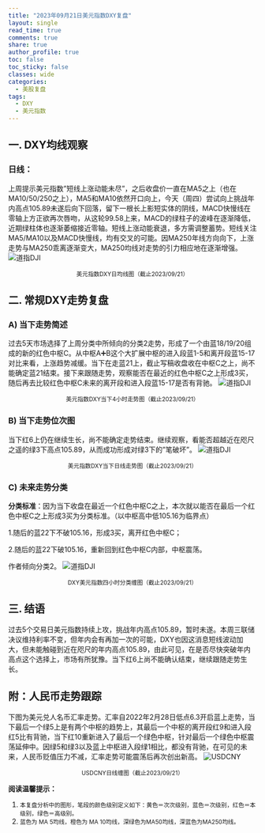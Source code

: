 ```yaml
---
title: "2023年09月21日美元指数DXY复盘"
layout: single
read_time: true
comments: true
share: true
author_profile: true
toc: false
toc_sticky: false
classes: wide
categories:
  - 美股复盘
tags:
  - DXY
  - 美元指数
---
```

## 一. DXY均线观察
### 日线：
上周提示美元指数”短线上涨动能未尽”，之后收盘价一直在MA5之上（也在MA10/50/250之上），MA5和MA10依然开口向上，今天（周四）尝试向上挑战年内高点105.89未遂后向下回落，留下一根长上影短实体的阴线，MACD快慢线在零轴上方正欲再次唇吻，从这轮99.58上来，MACD的绿柱子的波峰在逐渐降低，近期绿柱体也逐渐萎缩接近零轴。短线上涨动能衰退，多方需调整蓄势。短线关注MA5/MA10以及MACD快慢线，均有交叉的可能。因MA250年线方向向下，上涨走势与MA250乖离逐渐变大，MA250均线对走势的引力相应地在逐渐增强。
 ![道指DJI](https://image.olim.cc/2023-09-21-DXY-day.png)
<small><center>美元指数DXY日均线图（截止2023/09/21）</center></small>
## 二. 常规DXY走势复盘
### A) 当下走势简述
过去5天市场选择了上周分类中所倾向的分类2走势，形成了一个由蓝18/19/20组成的新的红色中枢C。从中枢A➕B这个大扩展中枢的进入段蓝1-5和离开段蓝15-17对比来看，上涨趋势减缓。当下在走蓝21上，截止写稿收盘收在中枢C之上，尚不能确定蓝21结束。接下来跟随走势，观察能否在最近的红色中枢C之上形成3买，随后再去比较红色中枢C未来的离开段和进入段蓝15-17是否有背驰。
 ![道指DJI](https://image.olim.cc/2023-09-21-DXY-hour.png)
<small><center>美元指数DXY当下4小时走势图（截止2023/09/21）</center></small>
### B) 当下走势位次图
当下红6上仍在继续生长，尚不能确定走势结束。继续观察，看能否超越近在咫尺之遥的绿3下高点105.89，从而成功形成对绿3下的”笔破坏”。
 ![道指DJI](https://image.olim.cc/2023-09-21-DXY-day-1.png)
<small><center>美元指数DXY当下日线走势图（截止2023/09/21）</center></small>
### C) 未来走势分类
**分类标准**：因为当下收盘在最近一个红色中枢C之上，本次就以能否在最后一个红色中枢C之上形成3买为分类标准。（以中枢高中低105.16为临界点）

1.随后的蓝22下不破105.16，形成3买，离开红色中枢C；

2.随后的蓝22下破105.16，重新回到红色中枢C内部，中枢震荡。

作者倾向分类2。
 ![道指DJI](https://image.olim.cc/2023-09-21-DXY-hour-fl.png)
<small><center>DXY美元指数四小时分类缠图（截止2023/09/21）</center></small>
## 三. 结语
过去5个交易日美元指数持续上攻，挑战年内高点105.89，暂时未遂。本周三联储决议维持利率不变，但年内会有再加一次的可能，DXY也因这消息短线波动加大，但未能触碰到近在咫尺的年内高点105.89，由此可见，在是否尽快突破年内高点这个选择上，市场有所犹豫。当下红6上尚不能确认结束，继续跟随走势生长。

## 附：人民币走势跟踪
下图为美元兑人名币汇率走势。汇率自2022年2月28日低点6.3开启蓝上走势，当下最后一个绿5上是有两个中枢的趋势上，其最后一个中枢的离开段红9和进入段红5比有背驰，当下红10重新进入了最后一个绿色中枢，针对最后一个绿色中枢震荡延伸中。因绿5和绿3以及蓝上中枢进入段绿1相比，都没有背驰，在可见的未来，人民币贬值压力不减，汇率走势可能震荡后再次创出新高。
 ![USDCNY](https://image.olim.cc/2023-09-21-USDCNY-day.png)
<small><center>USDCNY日线缠图（截止2023/09/21）</center></small>

**阅读温馨提示：** 
1. <small>本复盘分析中的图形，笔段的颜色级别定义如下：黄色＝次次级别，蓝色＝次级别，红色＝本级别，绿色＝高级别。</small> 
2. <small>蓝色为 MA 5均线，橙色为 MA 10均线，深绿色为MA50均线，深蓝色为MA250均线。</small> 

